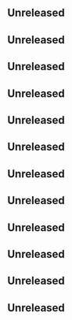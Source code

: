 
## Unreleased 


## Unreleased 


## Unreleased 


## Unreleased 


## Unreleased 


## Unreleased 


## Unreleased 


## Unreleased 


## Unreleased 


## Unreleased 


## Unreleased 


## Unreleased 

